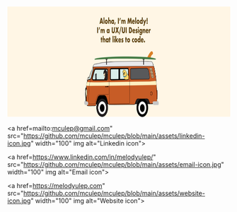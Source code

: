 <img src="https://github.com/mculep/mculep/blob/main/assets/github-banner.jpg" width="900" height="250" alt="Header picture" />

<a href=mailto:mculep@gmail.com" src="https://github.com/mculep/mculep/blob/main/assets/linkedin-icon.jpg" width="100" img alt="Linkedin icon">

<a href=https://www.linkedin.com/in/melodyulep/" src="https://github.com/mculep/mculep/blob/main/assets/email-icon.jpg" width="100" img alt="Email icon">

<a href=https://melodyulep.com" src="https://github.com/mculep/mculep/blob/main/assets/website-icon.jpg" width="100" img alt="Website icon">

<!--
**mculep/mculep** is a ✨ _special_ ✨ repository because its `README.md` (this file) appears on your GitHub profile.

Here are some ideas to get you started:

-   🔭 I’m currently working on ...
-   🌱 I’m currently learning ...
-   👯 I’m looking to collaborate on ...
-   🤔 I’m looking for help with ...
-   💬 Ask me about ...
-   📫 How to reach me: ...
-   😄 Pronouns: ...
-   ⚡ Fun fact: ...
    -->
